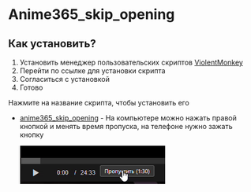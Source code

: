 # Anime365_skip_opening
## Как установить?
1. Установить менеджер пользовательских скриптов [ViolentMonkey](https://violentmonkey.github.io/)
2. Перейти по ссылке для установки скрипта
3. Согласиться с установкой
4. Готово

Нажмите на название скрипта, чтобы установить его
* <a>[anime365_skip_opening](https://github.com/Lo373883/anime365_skip_opening/raw/main/anime_skip_script.user.js) - На компьютере можно нажать правой кнопкой и менять время пропуска, на телефоне нужно зажать кнопку


   ![Анимация](screenshots/103a057f97e696.gif)
